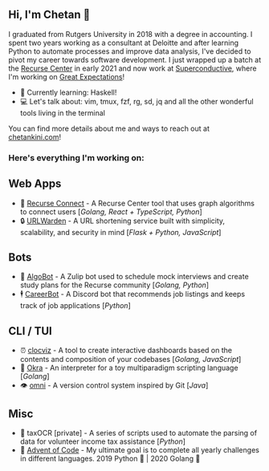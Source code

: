 ## Hi, I'm Chetan 👋

I graduated from Rutgers University in 2018 with a degree in accounting. I spent two years working as a consultant at Deloitte and after learning Python to automate processes and improve data analysis, I've decided to pivot my career towards software development. I just wrapped up a batch at the [Recurse Center](https://www.recurse.com/) in early 2021 and now work at [Superconductive](https://www.superconductive.com), where I'm working on [Great Expectations](https://github.com/great-expectations/great_expectations/)!

- 🌱 Currently learning: Haskell!
- 💻 Let's talk about: vim, tmux, fzf, rg, sd, jq and all the other wonderful tools living in the terminal

You can find more details about me and ways to reach out at [chetankini.com](https://www.chetankini.com/)!

### Here's everything I'm working on:
## Web Apps
- 🤝 [Recurse Connect](https://www.github.com/cdkini/recurse-connect) - A Recurse Center tool that uses graph algorithms to connect users [<i>Golang, React + TypeScript, Python</i>]
- 🔒 [URLWarden](https://www.github.com/cdkini/urlwarden) - A URL shortening service built with simplicity, scalability, and security in mind [<i>Flask + Python, JavaScript</i>]

## Bots
- 🧠 [AlgoBot](https://www.github.com/cdkini/algobot) - A Zulip bot used to schedule mock interviews and create study plans for the Recurse community [<i>Golang, Python</i>]
- 🕴️ [CareerBot](https://www.github.com/cdkini/careerbot) - A Discord bot that recommends job listings and keeps track of job applications [<i>Python</i>]

## CLI / TUI
- ⏰ [clocviz](https://www.github.cdom/cdkini/clocviz) - A tool to create interactive dashboards based on the contents and composition of your codebases [<i>Golang, JavaScript</i>]
- 🌻 [Okra](https://www.github.cdom/cdkini/okra) - An interpreter for a toy multiparadigm scripting language [<i>Golang</i>]
- 👁️ [omni](https://www.github.cdom/cdkini/omni) - A version control system inspired by Git [<i>Java</i>]

## Misc
- 💸 taxOCR [private] - A series of scripts used to automate the parsing of data for volunteer income tax assistance [<i>Python</i>]
- 📆 [Advent of Code](https://www.github.cdom/cdkini/advent-of-code) - My ultimate goal is to complete all yearly challenges in different languages. 2019 Python 🐍 | 2020 Golang 🐹 
